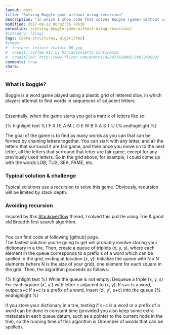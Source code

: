 ```yaml
---
layout: post
title: "Solving Boggle game without using recursion"
description: "In which I show code that solves Boogle (game) without using any recursion"
modified: 2017-08-22 00:02:36 +0530
permalink: /solving-boggle-game-without-using-recursion/
#category: [blog]
tags: [data-structures, algorithms]
#image:
#  feature: texture-feature-06.jpg
#  credit: coffee #17 by Mariantonietta Continenza
#  creditlink: http://www.flickr.com/photos/42897741@N05/3987243989/
comments: true
share: 
---
```


### What is Boggle?

Boggle is a word game played using a plastic grid of lettered dice, in which players attempt to find words in sequences of adjacent letters.  

<br/>
Essentially, when the game starts you get a matrix of letters like so:

{% highlight text %}
F X I E
A M L O
E W B X
A S T U
{% endhighlight %}

The goal of the game is to find as many words as you can that can be formed by chaining letters together. You can start with any letter, and all the letters that surround it are fair game, and then once you move on to the next letter, all the letters that surround that letter are fair game, except for any previously used letters. So in the grid above, for example, I could come up with the words LOB, TUX, SEA, FAME, etc. 

### Typical solution & challenge

Typical solutions use a recursion to solve this game. Obviously, recursion will be limited by stack depth.

### Avoiding recursion

Inspired by this [Stackoverflow] thread, I solved this puzzle using Trie & good old Breadth first search algorithm.

<br/>
You can find code at following [github] page.

<br/>
The fastest solution you're going to get will probably involve storing your dictionary in a trie. Then, create a queue of triplets (x, y, s), where each element in the queue corresponds to a prefix s of a word which can be spelled in the grid, ending at location (x, y). Initialize the queue with N x N elements (where N is the size of your grid), one element for each square in the grid. Then, the algorithm proceeds as follows:

{% highlight text %}
While the queue is not empty:
  Dequeue a triple (x, y, s)
  For each square (x', y') with letter c adjacent to (x, y):
    If s+c is a word, output s+c
    If s+c is a prefix of a word, insert (x', y', s+c) into the queue
{% endhighlight %}

If you store your dictionary in a trie, testing if s+c is a word or a prefix of a word can be done in constant time (provided you also keep some extra metadata in each queue datum, such as a pointer to the current node in the trie), so the running time of this algorithm is O(number of words that can be spelled).

[wikipedia]:https://en.wikipedia.org/wiki/Boggle
[Stackoverflow]:https://stackoverflow.com/questions/746082/how-to-find-list-of-possible-words-from-a-letter-matrix-boggle-solver
[github]:https://github.com/manasvigupta/data-structure-algo/tree/master/src/main/java/bogglesolver
